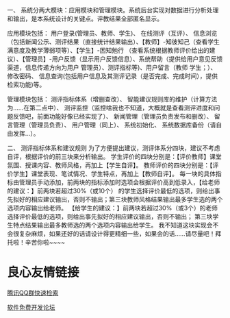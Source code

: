 一、	系统分两大模块：应用模块和管理模块。系统后台实现对数据进行分析处理和输出，是本系统设计的关键点。评教结果全部匿名显示。

应用模块包括：
用户登录(管理员、教师、学生)、
在线测评（互评）、
信息浏览（包括新闻公示、测评结果（直接统计结果输出）、【教师】-知彼知己（查看学生满意度及教学薄弱项等）、【学生】-困知勉行
（查看系统根据教师评价给出的建议）、【管理员】-用户反馈（显示用户反馈信息）、系统帮助（提供给用户意见反馈渠道，信息传递方向为用户
管理员）、测评指标等)、用户留言（教师   学生；）、
修改密码、
信息查询(包括用户信息及其测评记录（是否完成、完成时间），提供检索功能)等。

管理模块包括：
测评指标体系（增删查改）、
智能建议规则库的维护（计算方法为……在第二点中）、
测评监控（监控啥我也不知道，大概就是查看测评进度和问题反馈吧，前面功能好像已经实现了）、
新闻管理（管理员负责发布和删改）、
留言管理（管理员负责）、
用户管理（同上）、
系统初始化、
系统数据库备份（请自由发挥…）。

二、	测评指标体系和建议规则
为了方便提出建议，测评体系分四块，建议不考虑自评，根据评价的前三块来分析输出。
学生评价的四块分别是：【评价教师】课堂氛围、授课内容、教师风格，再加上【学生自评】。
教师评价的四块分别是：【评价学生】课堂表现、笔试情况、学生特点，再加上【教师自评】。
每一块的具体指标由管理员手动添加，前两块的指标添加时选项会根据评价高到低录入，【给老师的建议：】前两块若超过30%（或10个）
的学生选择评价最低的选项，则给出事先拟好的相应建议输出，否则不输出；第三块教师风格结果输出最多学生选的两个选项内容输出给老师。
【给学生的建议：】前两块若超过30%（或3个）的老师选择评价最低的选项，则给出事先拟好的相应建议输出，否则不输出；
第三块学生特点结果输出最多教师选的两个选项内容输出给学生。
我不知道这块实现会不会很复杂麻烦，如果还好的话请设计得更精细一些，如果会的话……请尽量吧！拜托啦！辛苦你啦~~~~


 # 良心友情链接

[腾讯QQ群快速检索](http://u.720life.cn/s/8cf73f7c)

[软件免费开发论坛](http://u.720life.cn/s/bbb01dc0)